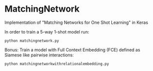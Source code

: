 # MatchingNetwork
Implementation of "Matching Networks for One Shot Learning" in Keras

In order to train a 5-way 1-shot model run:
```
python matchingnetwork.py
```
Bonus:
Train a model with Full Context Embedding (FCE) defined as Siamese like pairwise interactions:
```
python matchingnetworkwithrelationalembedding.py
```
